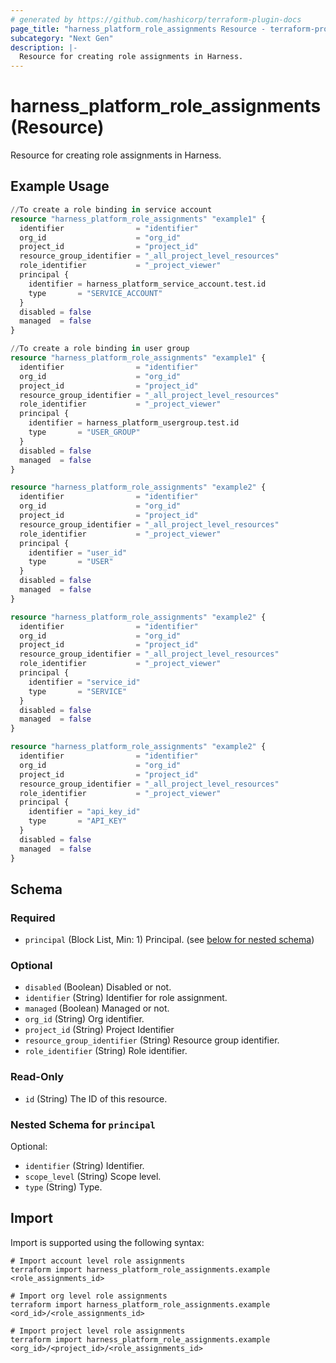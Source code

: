 ```yaml
---
# generated by https://github.com/hashicorp/terraform-plugin-docs
page_title: "harness_platform_role_assignments Resource - terraform-provider-harness"
subcategory: "Next Gen"
description: |-
  Resource for creating role assignments in Harness.
---
```


# harness_platform_role_assignments (Resource)

Resource for creating role assignments in Harness.

## Example Usage

```terraform
//To create a role binding in service account
resource "harness_platform_role_assignments" "example1" {
  identifier                = "identifier"
  org_id                    = "org_id"
  project_id                = "project_id"
  resource_group_identifier = "_all_project_level_resources"
  role_identifier           = "_project_viewer"
  principal {
    identifier = harness_platform_service_account.test.id
    type       = "SERVICE_ACCOUNT"
  }
  disabled = false
  managed  = false
}

//To create a role binding in user group 
resource "harness_platform_role_assignments" "example1" {
  identifier                = "identifier"
  org_id                    = "org_id"
  project_id                = "project_id"
  resource_group_identifier = "_all_project_level_resources"
  role_identifier           = "_project_viewer"
  principal {
    identifier = harness_platform_usergroup.test.id
    type       = "USER_GROUP"
  }
  disabled = false
  managed  = false
}

resource "harness_platform_role_assignments" "example2" {
  identifier                = "identifier"
  org_id                    = "org_id"
  project_id                = "project_id"
  resource_group_identifier = "_all_project_level_resources"
  role_identifier           = "_project_viewer"
  principal {
    identifier = "user_id"
    type       = "USER"
  }
  disabled = false
  managed  = false
}

resource "harness_platform_role_assignments" "example2" {
  identifier                = "identifier"
  org_id                    = "org_id"
  project_id                = "project_id"
  resource_group_identifier = "_all_project_level_resources"
  role_identifier           = "_project_viewer"
  principal {
    identifier = "service_id"
    type       = "SERVICE"
  }
  disabled = false
  managed  = false
}

resource "harness_platform_role_assignments" "example2" {
  identifier                = "identifier"
  org_id                    = "org_id"
  project_id                = "project_id"
  resource_group_identifier = "_all_project_level_resources"
  role_identifier           = "_project_viewer"
  principal {
    identifier = "api_key_id"
    type       = "API_KEY"
  }
  disabled = false
  managed  = false
}
```

<!-- schema generated by tfplugindocs -->
## Schema

### Required

- `principal` (Block List, Min: 1) Principal. (see [below for nested schema](#nestedblock--principal))

### Optional

- `disabled` (Boolean) Disabled or not.
- `identifier` (String) Identifier for role assignment.
- `managed` (Boolean) Managed or not.
- `org_id` (String) Org identifier.
- `project_id` (String) Project Identifier
- `resource_group_identifier` (String) Resource group identifier.
- `role_identifier` (String) Role identifier.

### Read-Only

- `id` (String) The ID of this resource.

<a id="nestedblock--principal"></a>
### Nested Schema for `principal`

Optional:

- `identifier` (String) Identifier.
- `scope_level` (String) Scope level.
- `type` (String) Type.

## Import

Import is supported using the following syntax:

```shell
# Import account level role assignments
terraform import harness_platform_role_assignments.example <role_assignments_id>

# Import org level role assignments
terraform import harness_platform_role_assignments.example <ord_id>/<role_assignments_id>

# Import project level role assignments
terraform import harness_platform_role_assignments.example <org_id>/<project_id>/<role_assignments_id>
```

